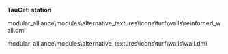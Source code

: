 **TauCeti station**

modular_alliance\modules\alternative_textures\icons\turf\walls\reinforced_wall.dmi

modular_alliance\modules\alternative_textures\icons\turf\walls\wall.dmi
